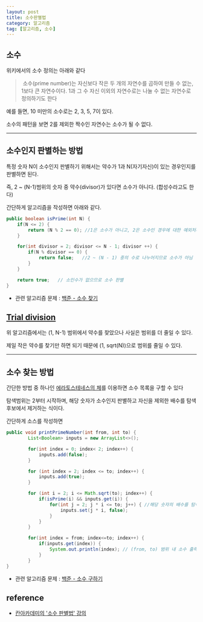 ```yaml
---
layout: post
title: 소수판별법
category: 알고리즘
tag: [알고리즘, 소수]
---
```


## 소수 

위키에서의 소수 정의는 아래와 같다

>  소수(prime number)는 자신보다 작은 두 개의 자연수를 곱하여 만들 수 없는, 1보다 큰 자연수이다.
>  1과 그 수 자신 이외의 자연수로는 나눌 수 없는 자연수로 정의하기도 한다



예를 들면, 10 미만의 소수로는 2, 3, 5, 7이 있다.

소수의 패턴을 보면 2를 제외한 짝수인 자연수는 소수가 될 수 없다.


***

## 소수인지 판별하는 방법

특정 숫자 N이 소수인지 판별하기 위해서는 약수가 1과 N(자기자신)이 있는 경우인지를 판별하면 된다.

즉, 2 ~ (N-1)범위의 숫자 중 약수(divisor)가 있다면 소수가 아니다. (합성수라고도 한다)



간단하게 알고리즘을 작성하면 아래와 같다.

```java
public boolean isPrime(int N) {
    if(N <= 2) {
        return (N % 2 == 0); //1은 소수가 아니고, 2은 소수인 경우에 대한 예외처리
    }

    for(int divisor = 2; divisor <= N - 1; divisor ++) {
        if(N % divisor == 0) {
            return false;	//2 ~ (N - 1) 중의 수로 나누어지므로 소수가 아님
        }
    }

    return true;   // 소인수가 없으므로 소수 판별
}
```

* 관련 알고리즘 문제 : [백준 - 소수 찾기](https://www.acmicpc.net/problem/1978)



## [Trial division](https://en.wikipedia.org/wiki/Trial_division) 

위 알고리즘에서는 (1, N-1) 범위에서 약수를 찾았으나 사실은 범위를 더 줄일 수 있다.

제일 작은 약수를 찾기만 하면 되기 때문에 (1, sqrt(N))으로 범위를 줄일 수 있다.

***

## 소수 찾는 방법

간단한 방법 중 하나인 [에라토스테네스의 체](https://ko.wikipedia.org/wiki/%EC%97%90%EB%9D%BC%ED%86%A0%EC%8A%A4%ED%85%8C%EB%84%A4%EC%8A%A4%EC%9D%98_%EC%B2%B4)를 이용하면 소수 목록을 구할 수 있다

탐색범위는 2부터 시작하며, 해당 숫자가 소수인지 판별하고 자신을 제외한 배수를 탐색후보에서 제거하는 식이다.



간단하게 소스를 작성하면

```java
public void printPrimeNumber(int from, int to) {
        List<Boolean> inputs = new ArrayList<>();

        for(int index = 0; index< 2; index++) {
            inputs.add(false);
        }

        for (int index = 2; index <= to; index++) {
            inputs.add(true);
        }

        for (int i = 2; i <= Math.sqrt(to); index++) {
            if(isPrime(i) && inputs.get(i)) {
                for(int j = 2; j * i <= to; j++) { //해당 숫자의 배수를 탐색 후보에서 제외
                    inputs.set(j * i, false); 
                }
            }
        }

        for(int index = from; index<=to; index++) {
            if(inputs.get(index)) {
                System.out.println(index); // (from, to) 범위 내 소수 출력
            }
        }
}
```

* 관련 알고리즘 문제 : [백준 - 소수 구하기](https://www.acmicpc.net/problem/1929)



## reference

* [칸아카데미의 '소수 판별법' 강의](https://ko.khanacademy.org/computing/computer-science/cryptography/comp-number-theory/v/primality-test-challenge)
